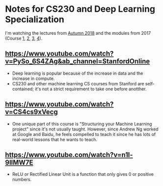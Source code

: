 # Notes for CS230 and Deep Learning Specialization

I'm watching the lectures from [Autumn 2018](https://www.youtube.com/playlist?list=PLoROMvodv4rOABXSygHTsbvUz4G_YQhOb) and the modules from 2017 (Course [1](https://www.youtube.com/playlist?list=PLkDaE6sCZn6Ec-XTbcX1uRg2_u4xOEky0), [2](https://www.youtube.com/playlist?list=PLkDaE6sCZn6Hn0vK8co82zjQtt3T2Nkqc), [3](https://www.youtube.com/playlist?list=PLkDaE6sCZn6E7jZ9sN_xHwSHOdjUxUW_b), [4](https://www.youtube.com/playlist?list=PLkDaE6sCZn6Gl29AoE31iwdVwSG-KnDzF)).

## https://www.youtube.com/watch?v=PySo_6S4ZAg&ab_channel=StanfordOnline

- Deep learning is popular because of the increase in data and the increase in compute.
- CS230 and other machine learning CS courses from Stanford are self-contained; it's not a strict requirement to take one before anotther.

## https://www.youtube.com/watch?v=CS4cs9xVecg

- One unique part of this course is "Structuring your Machine Learning project" since it's not usually taught. However, since Andrew Ng worked at Google and Baidu, he feels compelled to teach it since he has lots of real-world lessons that he wants to teach.

## https://www.youtube.com/watch?v=n1l-9lIMW7E

- ReLU or Rectified Linear Unit is a function that only gives 0 or positive numbers.

## 